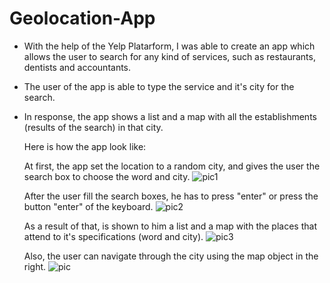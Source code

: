 # Geolocation-App

- With the help of the Yelp Platarform, I was able to create an app which allows the user to search for any kind of services, such as restaurants, dentists and accountants.         
- The user of the app is able to type the service and it's city for the search.        
- In response, the app shows a list and a map with all the establishments (results of the search) in that city.

  Here is how the app look like:
  
  At first, the app set the location to a random city, and gives the user the search box to choose the word and city.
  ![pic1](https://github.com/LucasMallmannEich/Geolocation-App/assets/89753549/de2a5a2a-162f-4ca1-b7d2-e2544b4e165a)

  After the user fill the search boxes, he has to press "enter" or press the button "enter" of the keyboard.
  ![pic2](https://github.com/LucasMallmannEich/Geolocation-App/assets/89753549/b2ddbdf7-3f8e-419c-a6e2-16970478920e)

  As a result of that, is shown to him a list and a map with the places that attend to it's specifications (word and city).
  ![pic3](https://github.com/LucasMallmannEich/Geolocation-App/assets/89753549/e5341039-fe07-481a-8313-e97abe961828)

  Also, the user can navigate through the city using the map object in the right.
  ![pic](https://github.com/LucasMallmannEich/Geolocation-App/assets/89753549/96a35b16-c1c3-4216-b81f-5dd53023a9a7)
